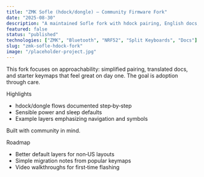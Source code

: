 ```yaml
---
title: "ZMK Sofle (hdock/dongle) — Community Firmware Fork"
date: "2025-08-30"
description: "A maintained Sofle fork with hdock pairing, English docs, and defaults that make first‑run setup painless."
featured: false
status: "published"
technologies: ["ZMK", "Bluetooth", "NRF52", "Split Keyboards", "Docs"]
slug: "zmk-sofle-hdock-fork"
image: "/placeholder-project.jpg"
---
```


This fork focuses on approachability: simplified pairing, translated docs, and starter keymaps that feel great on day one. The goal is adoption through care.

Highlights

- hdock/dongle flows documented step‑by‑step
- Sensible power and sleep defaults
- Example layers emphasizing navigation and symbols

Built with community in mind.

Roadmap

- Better default layers for non‑US layouts
- Simple migration notes from popular keymaps
- Video walkthroughs for first‑time flashing
